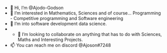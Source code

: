 - 👋 Hi, I’m @Ajodo-Godson
- 👀 I’m interested in Mathematics, Sciences and of course... Programming - Competitive programming and Software engineering
- 🌱 I’m into software development data science.
- - 💞️ I’m looking to collaborate on anything that has to do with Sciences, Maths and Interesting Projects.
- 📫 You can reach me on discord @Ajoson#7248

<!---
Ajodo-Godson/Ajodo-Godson is a ✨ special ✨ repository because its `README.md` (this file) appears on your GitHub profile.
You can click the Preview link to take a look at your changes.
--->
